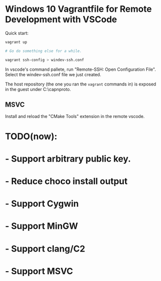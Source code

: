 # Windows 10 Vagrantfile for Remote Development with VSCode

Quick start:

```bash
vagrant up

# Go do something else for a while.

vagrant ssh-config > windev-ssh.conf
```

In vscode's command pallete, run "Remote-SSH: Open Configuration File". Select the windev-ssh.conf file we just created.

The host repository (the one you ran the `vagrant` commands in) is exposed in the guest under C:\capnproto.

## MSVC

Install and reload the "CMake Tools" extension in the remote vscode.
# TODO(now):
#   - Support arbitrary public key.
#   - Reduce choco install output
#   - Support Cygwin
#   - Support MinGW
#   - Support clang/C2
#   - Support MSVC

